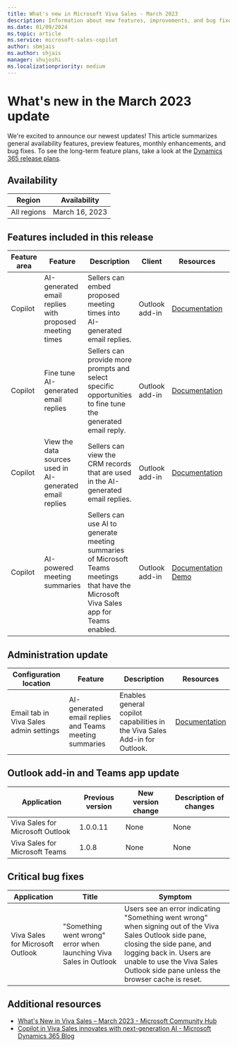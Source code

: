 ```yaml
---
title: What's new in Microsoft Viva Sales - March 2023
description: Information about new features, improvements, and bug fixes in Microsoft Viva Sales March 2023 release.
ms.date: 01/09/2024
ms.topic: article
ms.service: microsoft-sales-copilot
author: sbmjais
ms.author: shjais
manager: shujoshi
ms.localizationpriority: medium
---
```


# What's new in the March 2023 update

We're excited to announce our newest updates! This article summarizes general availability features, preview features, monthly enhancements, and bug fixes. To see the long-term feature plans, take a look at the [Dynamics 365 release plans](/dynamics365/release-plans/).

## Availability

|Region|Availability|
|------|------------|
|All regions|March 16, 2023|

## Features included in this release

|Feature area|Feature|Description|Client|Resources|Enabled by|Availability|
|------------|-------|-----------|---------|----------|------------|------|
|Copilot|AI-generated email replies with proposed meeting times|Sellers can embed proposed meeting times into AI-generated email replies.|Outlook add-in|[Documentation](use-copilot-kickstart-email-messages.md)|Enabled by admin|General availability|
|Copilot|Fine tune AI-generated email replies |Sellers can provide more prompts and select specific opportunities to fine tune the generated email reply.|Outlook add-in|[Documentation](use-copilot-kickstart-email-messages.md#refine-suggested-content)|Enabled by admin|General availability|
|Copilot|View the data sources used in AI-generated email replies|Sellers can view the CRM records that are used in the AI-generated email replies.|Outlook add-in|[Documentation](use-copilot-kickstart-email-messages.md#view-data-source-in-suggested-content)|Enabled by admin|General availability|
|Copilot|AI-powered meeting summaries|Sellers can use AI to generate meeting summaries of Microsoft Teams meetings that have the Microsoft Viva Sales app for Teams enabled.|Outlook add-in|[Documentation](use-copilot-kickstart-email-messages.md#create-a-sales-meeting-summary-email)<br>[Demo](https://www.microsoft.com/videoplayer/embed/RWZln4)|Enabled by admin|Public preview|

## Administration update 

|Configuration location|Feature|Description|Resources|
|----------------------|-------|-----------|---------|
|Email tab in Viva Sales admin settings|AI-generated email replies and Teams meeting summaries|Enables general copilot capabilities in the Viva Sales Add-in for Outlook.|[Documentation](/viva/sales/suggested-replies)|

## Outlook add-in and Teams app update

|Application|Previous version|New version change|Description of changes|
|-----------|----------------|------------------|----------------------|
|Viva Sales for Microsoft Outlook |1.0.0.11|None|None|
|Viva Sales for Microsoft Teams|1.0.8|None|None|

## Critical bug fixes

|Application|Title|Symptom|
|-----------|-----|-------|
|Viva Sales for Microsoft Outlook|"Something went wrong" error when launching Viva Sales in Outlook|Users see an error indicating "Something went wrong" when signing out of the Viva Sales Outlook side pane, closing the side pane, and logging back in. Users are unable to use the Viva Sales Outlook side pane unless the browser cache is reset.|

## Additional resources

- [What's New in Viva Sales – March 2023 - Microsoft Community Hub](https://techcommunity.microsoft.com/t5/microsoft-viva-blog/what-s-new-in-viva-sales-march-2023/ba-p/3775271)
- [Copilot in Viva Sales innovates with next-generation AI - Microsoft Dynamics 365 Blog](https://cloudblogs.microsoft.com/dynamics365/bdm/2023/03/16/copilot-in-viva-sales-available-as-thousands-of-customers-adopt-next-generation-ai-in-dynamics-365-copilot-and-power-platform/)